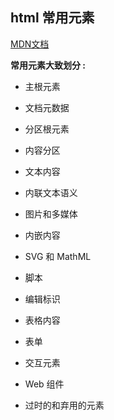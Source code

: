 ## html 常用元素

<a href="https://developer.mozilla.org/zh-CN/docs/Web/HTML/Element" target="_blank">MDN文档</a>

**常用元素大致划分 :** 

- 主根元素

- 文档元数据

- 分区根元素

- 内容分区

- 文本内容

- 内联文本语义

- 图片和多媒体

- 内嵌内容

- SVG 和 MathML

- 脚本

- 编辑标识

- 表格内容

- 表单

- 交互元素

- Web 组件

- 过时的和弃用的元素
